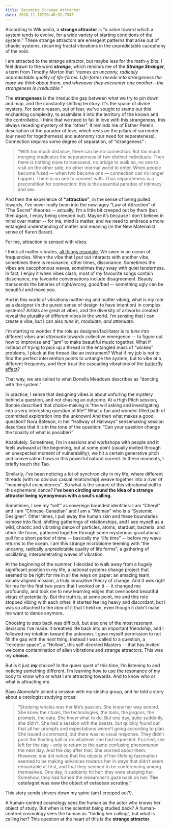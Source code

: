 ```yaml
---
title: Becoming Strange Attractor
date: 2020-11-18T20:46:52.754Z
---
```

According to Wikipedia, a **strange attractor** is “a value toward which a system tends to evolve, for a wide variety of starting conditions of the system.” These strange attractors are emergent patterns that arise out of chaotic systems, recurring fractal vibrations in the unpredictable cacophony of the void. 

I am attracted to the strange attractor, but maybe less for the math-y bits. I feel drawn to the word ***strange***, which reminds me of the ***Strange Stranger***, a term from Timothy Morton that *“names an uncanny, radically unpredictable quality of life-forms. Life-forms recede into strangeness the more we think about them, and whenever they encounter one another—the strangeness is irreducible.”* 

The **strangeness** is the irreducible gap between what we try to pin down and map, and the constantly shifting territory. It's the space of divine mystery. For some reason, out of fear, we've sought to stamp out this enchanting complexity, to assimilate it into the territory of the known and the controllable. I think that we need to fall in love with this strangeness, this always receding mystery of the “other”.  It reminds me of Esther Perel’s description of the paradox of love, which rests on the pillars of surrender (our need for togetherness) and autonomy (our need for separateness). Connection requires some degree of separation, of “strangeness” : 

> “With too much distance, there can be no connection. But too much merging eradicates the separateness of two distinct individuals. Then there is nothing more to transcend, no bridge to walk on, no one to visit on the other side, no other internal world to enter. When people become fused — when two become one — connection can no longer happen. There is no one to connect with. Thus separateness is a precondition for connection: this is the essential paradox of intimacy and sex.

And then the experience of **“attraction”**, in the sense of being pulled towards. I’ve never really been into the new-agey “Law of Attraction” of “The Secret” theories -- actually, I’m a little bit creeped out by them (but then again, I enjoy being creeped out). Maybe it’s because I don’t believe in mind over matter -- for me, mind is matter, and we need to embrace a more entangled understanding of matter and meaning (in the New Materialist sense of Karen Barad). 

For me, attraction is sensed with vibes. 

I think all matter vibrates, [all things resonate](https://blogs.scientificamerican.com/observations/the-hippies-were-right-its-all-about-vibrations-man/). We swim in an ocean of frequencies. When the vibe that I put out interacts with another vibe, sometimes there is resonance, other times, dissonance. Sometimes the vibes are cacophonous waves, sometimes they sway with quiet tenderness. In fact, I enjoy it when vibes clash, most of my favourite songs contain dissonance, my favourite conversations include disagreement. Beauty transcends the binaries of right/wrong, good/bad -- something ugly can be beautiful and move you. 

And in this world of vibrations matter-ing and matter vibing, what is my role as a designer (in the purest sense of design: to have intention) in complex systems? Artists are great at vibes, and the diversity of artworks created reveal the plurality of different vibes in the world. I'm sensing that I can create a vibe, but I can also *tune in, modulate, and attenuate.* 

I'm starting to wonder if the role as designer/facilitator is to *tune into* different vibes and *attenuate* towards collective emergence -- to figure out how to improvise and "jam" to make beautiful music together. What if instead of trying to pick up a thread in the entangled mass of “wicked” problems, I pluck at the thread like an instrument? What if my job is not to find the perfect intervention points to untangle the system, but to vibe at a different frequency, and then trust the cascading vibrations of the [butterfly effect](https://en.wikipedia.org/wiki/Butterfly_effect)? 

That way, we are called to what Donella Meadows describes as “dancing with the system.” 

In practice, I sense that designing vibes is about unfurling the mystery behind a question, and not chasing an outcome. At a High Pitch session, Bonnie described that choice-making is “the will asking and investigating into a very interesting question of life!” What a fun and wonder-filled path of committed exploration into the unknown! And then what makes a good question? Nora Bateson, in her “Hallway of Hallways” sensemaking session describes that it is in the tone of the question: “Can your question change the tonality of what is possible?” 

Absolutely. Sometimes, I’m in sessions and workshops with people and it feels awkward at the beginning, but at some point (usually invited through an unexpected moment of vulnerability), we hit a certain generative pitch and conversation flows in this powerful natural current. In these moments, I briefly touch the Tao. 

Similarly, I’ve been noticing a lot of synchronicity in my life, where different threads (with no obvious casual relationship) weave together into a river of "meaningful coincidences". So what is the source of this vibrational pull to this ephemeral dance? **I’ve been circling around the idea of a strange attractor being synonymous with a soul’s calling.** 

Sometimes, I see my “self” as sovereign bounded identities: I am “Cheryl” and I am “Chinese-Canadian” and I am a “Woman” who is a “Systemic Designer”. Other times, I pull away the human skin and these boundaries osmose into fluid, shifting gatherings of relationships, and I see myself as a wild, chaotic and vibrating dance of particles, atoms, stardust, bacteria, and other life forms, gathered together through some mysterious gravitational pull for a short period of time -- basically my “life time” -- before my wave returns to the ocean. I am this strange microbiome teeming with “the uncanny, radically unpredictable quality of life forms”, a gathering of oscillating, interpenetrating waves of vibration. 

At the beginning of the summer, I decided to walk away from a hugely significant position in my life, a national systems change project that seemed to be right for me in all the ways on paper: an amazing team, values-aligned mission, a truly innovative theory of change. And it *was* right for me for the first two years that I worked on it -- it changed me profoundly, and took me to new learning edges that overlooked beautiful vistas of potentiality. But the truth is, at some point, me and this role stopped vibing with each other. It started feeling heavy and discordant, but I was so attached to the *idea* of it that I held on, even though it didn’t make me want to dance anymore.  

Choosing to step back was difficult, but also one of the most resonant decisions I’ve made.  It breathed life back into an important friendship, and I followed my intuition toward the unknown. I gave myself permission to not fill the gap with the *next* thing. Instead I was called to a question, a “receptor space”, a “Hollow”, this self-directed Masters --  that has invited welcome contamination of alien vibrations and strange attractors. This was my **choice.** 

But is it just ***my*** choice? In the queer quiet of this time, I’m listening to and noticing something different. I’m learning how to use the resonance of my body to know who or what I am attracting towards. And to know who or what is attracting me. 

Bayo Akomolafe joined a session with my kinship group, and he told a story about a cetologist studying orcas: 

> "Studying whales was her life’s passion. She knew her way around. She knew the rituals, the technologies, the tools, the jargons, the prompts, the data. She knew what to do. But one day, quite suddenly, she didn’t. She had a session with the beasts, but quickly found out that all her prompts and expectations weren’t going according to plan. She issued a command, but there was no usual response. They didn’t push the floating ball or do whatever she had requested. Puzzled, she left for the day – only to return to the same confusing phenomenon the next day. And the day after that. She worried about them. However, she did notice that the objects of her lifelong fascination seemed to be making advances towards her in ways that didn’t seem remarkable at first, and that they seemed to be conferencing among themselves. One day, it suddenly hit her: they were studying her. Somehow, they had turned the researcher’s gaze back on her. **The cetologist was now the object of cetacean scrutiny."** 

This story sends shivers down my spine (am I creeped out?). 

A human-centred cosmology sees the human as the actor who knows her object of study. But when is the scientist being studied back? A human-centred cosmology sees the human as "finding her calling", but what is calling her? This question at the heart of this is the **strange attractor**.